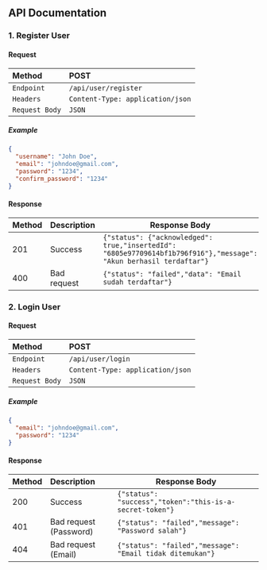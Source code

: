 ## API Documentation

### 1. Register User

#### Request

| **Method**     | **POST**                         |
| :------------- | :------------------------------- |
| `Endpoint`     | `/api/user/register`             |
| `Headers`      | `Content-Type: application/json` |
| `Request Body` | `JSON`                           |

##### Example

```json
{
  "username": "John Doe",
  "email": "johndoe@gmail.com",
  "password": "1234",
  "confirm_password": "1234"
}
```

#### Response

| **Method** | **Description** | **Response Body**                                                                                                  |
| :--------- | :-------------- | ------------------------------------------------------------------------------------------------------------------ |
| 201        | Success         | `{"status": {"acknowledged": true,"insertedId": "6805e97709614bf1b796f916"},"message": "Akun berhasil terdaftar"}` |
| 400        | Bad request     | `{"status": "failed","data": "Email sudah terdaftar"}`                                                             |

### 2. Login User

#### Request

| **Method**     | **POST**                         |
| :------------- | :------------------------------- |
| `Endpoint`     | `/api/user/login`                |
| `Headers`      | `Content-Type: application/json` |
| `Request Body` | `JSON`                           |

##### Example

```json
{
  "email": "johndoe@gmail.com",
  "password": "1234"
}
```

#### Response

| **Method** | **Description**        | **Response Body**                                         |
| :--------- | :--------------------- | --------------------------------------------------------- |
| 200        | Success                | `{"status": "success","token":"this-is-a-secret-token"}`  |
| 401        | Bad request (Password) | `{"status": "failed","message": "Password salah"}`        |
| 404        | Bad request (Email)    | `{"status": "failed","message": "Email tidak ditemukan"}` |
